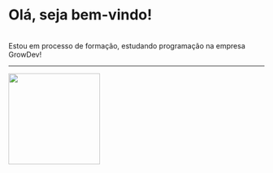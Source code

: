 <h1>Olá, seja bem-vindo!</h1>
<br>
Estou em processo de formação, estudando programação na empresa GrowDev!
<hr>
<div>
<a href="https://github.com/djon4thaN">
<img height="180cm" src="![Anurag's GitHub stats](https://github-readme-stats.vercel.app/api?username=anuraghazra&theme=dark&show_icons=true)"/>
</div>
              
<br>
<br>
<br>





<!---
djon4thaN/djon4thaN is a ✨ special ✨ repository because its `README.md` (this file) appears on your GitHub profile.
You can click the Preview link to take a look at your changes.
--->
